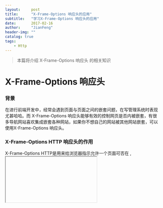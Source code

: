 ```yaml
---
layout:     post
title:      "X-Frame-Options 响应头的应用"
subtitle:   "学习X-Frame-Options 响应头的应用"
date:       2017-02-16
author:     "JianFeng"
header-img: ""
catalog: true
tags:
    - Http
---
```


> 本篇将介绍 X-Frame-Options 响应头 的相关知识



# X-Frame-Options 响应头

### 背景
在进行前端开发中，经常会遇到页面与页面之间的嵌套问题，在写管理系统时表现尤甚哈哈。而 X-Frame-Options 响应头能够有效的控制网页是否内被嵌套，有很多导航网站喜欢集成嵌套各种网站，如果你不想自己的网站被其他网站嵌套，可以使用X-Frame-Options 响应头。

### X-Frame-Options HTTP 响应头的作用 

X-Frame-Options HTTP是用来给浏览器指示允许一个页面可否在 <frame>, <iframe> 或者 <object> 中展现的标记。网站可以使用此功能，来确保自己网站的内容没有被嵌到别人的网站中去，也从而避免了点击劫持 (clickjacking) 的攻击。怎么样？X-Frame-Options HTTP是不是很强大。

### X-Frame-Options HTTP 的使用   

X-Frame-Options HTTP 主要有三个参数可选用：

- DENY

表示该页面不允许在 frame 中展示，即便是在相同域名的页面中嵌套也不允许。这是最安全的，禁止一切嵌套。

- SAMEORIGIN

表示该页面可以在相同域名页面的 frame 中展示。使用了该参数值，可以在自己的域名下进行嵌套。安全性较高。

- ALLOW-FROM uri

ALLOW-FROM 允许指定 url ，允许该 url 能进行嵌套 ，表示该页面可以在指定来源的 frame 中展示。

### 在各类服务器下的配置

- Apache

配置 Apache 服务器，使所有页面都发送 X-Frame-Options 响应头，在 Apache 的’site‘ 配置中进行如下配置：

	
	Header always append X-Frame-Options SAMEORIGIN
	
- Nginx

Nginx 是一个支撑高并发用于负载均衡的服务器，配置 Nginx 发送 X-Frame-Options 响应头，把下面这行添加到 'http', 'server' 或者 'location' 的配置中:

	
	add_header X-Frame-Options SAMEORIGIN;
	

- IIS

配置 IIS 发送 X-Frame-Options 响应头，添加下面的配置到 Web.config 文件中:

	<system.webServer>
	  ...
	
	  <httpProtocol>
	    <customHeaders>
	      <add name="X-Frame-Options" value="SAMEORIGIN" />
	    </customHeaders>
	  </httpProtocol>
	
	  ...
	</system.webServer>
	
# 总结

在实际开发中，如果使用了 X-Frame-Options 响应头限制网页嵌套，在嵌套该网页时会显示出about:blank的空白页面，没有报错信息，不太好，所以建议价格判断，并弹出错误提示信息。



